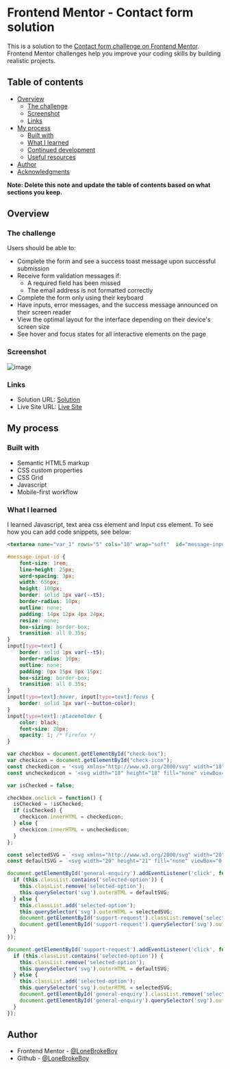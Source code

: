 # Frontend Mentor - Contact form solution

This is a solution to the [Contact form challenge on Frontend Mentor](https://www.frontendmentor.io/challenges/contact-form--G-hYlqKJj). Frontend Mentor challenges help you improve your coding skills by building realistic projects. 

## Table of contents

- [Overview](#overview)
  - [The challenge](#the-challenge)
  - [Screenshot](#screenshot)
  - [Links](#links)
- [My process](#my-process)
  - [Built with](#built-with)
  - [What I learned](#what-i-learned)
  - [Continued development](#continued-development)
  - [Useful resources](#useful-resources)
- [Author](#author)
- [Acknowledgments](#acknowledgments)

**Note: Delete this note and update the table of contents based on what sections you keep.**

## Overview

### The challenge

Users should be able to:

- Complete the form and see a success toast message upon successful submission
- Receive form validation messages if:
  - A required field has been missed
  - The email address is not formatted correctly
- Complete the form only using their keyboard
- Have inputs, error messages, and the success message announced on their screen reader
- View the optimal layout for the interface depending on their device's screen size
- See hover and focus states for all interactive elements on the page

### Screenshot

![image](https://github.com/LoneBrokeBoy/Contact-form/assets/91601992/99945c1c-ed18-49c8-8f25-68da471d2951)

### Links

- Solution URL: [Solution](https://github.com/LoneBrokeBoy/Contact-form)
- Live Site URL: [Live Site](https://lonebrokeboy.github.io/Contact-form/)

## My process

### Built with

- Semantic HTML5 markup
- CSS custom properties
- CSS Grid
- Javascript
- Mobile-first workflow

### What I learned
I learned Javascript, text area css element and Input css element.
To see how you can add code snippets, see below:

```html
<textarea name="var_1" rows="5" cols="10" wrap="soft"  id="message-input-id"></textarea>
```
```css
#message-input-id {
    font-size: 1rem;
    line-height: 25px;
    word-spacing: 3px;
    width: 656px;
    height: 100px;
    border: solid 1px var(--t5);
    border-radius: 10px;
    outline: none;
    padding: 14px 12px 4px 24px;
    resize: none;
    box-sizing: border-box;
    transition: all 0.35s;
}
input[type=text] {
    border: solid 1px var(--t5);
    border-radius: 10px;
    outline: none;
    padding: 0px 15px 0px 15px;
    box-sizing: border-box;
    transition: all 0.35s;
}
input[type=text]:hover, input[type=text]:focus {
    border: solid 1px var(--button-color);
}
input[type=text]::placeholder {
    color: black;
    font-size: 20px;
    opacity: 1; /* Firefox */
}
```
```js
var checkbox = document.getElementById("check-box");
var checkicon = document.getElementById("check-icon");
const checkedicon = '<svg xmlns="http://www.w3.org/2000/svg" width="18" height="18" fill="none" viewBox="0 0 18 18"><path fill="#0C7D69" d="M16.5 0h-15A1.5 1.5 0 0 0 0 1.5v15A1.5 1.5 0 0 0 1.5 18h15a1.5 1.5 0 0 0 1.5-1.5v-15A1.5 1.5 0 0 0 16.5 0Zm-3.22 7.28-5.25 5.25a.748.748 0 0 1-1.06 0l-2.25-2.25a.75.75 0 1 1 1.06-1.06l1.72 1.72 4.72-4.72a.751.751 0 0 1 1.06 1.06Z"/></svg>';
const uncheckedicon = '<svg width="18" height="18" fill="none" viewBox="0 0 18 18" version="1.1" id="svg3273" sodipodi:docname="icon-checkbox-uncheck.svg" inkscape:version="1.1.1 (3bf5ae0d25, 2021-09-20)" xmlns:inkscape="http://www.inkscape.org/namespaces/inkscape" xmlns:sodipodi="http://sodipodi.sourceforge.net/DTD/sodipodi-0.dtd" xmlns="http://www.w3.org/2000/svg" xmlns:svg="http://www.w3.org/2000/svg"><defs id="defs3277" /><sodipodi:namedview id="namedview3275" pagecolor="#ffffff" bordercolor="#666666" borderopacity="1.0" inkscape:pageshadow="2" inkscape:pageopacity="0.0" inkscape:pagecheckerboard="0" showgrid="false" inkscape:zoom="16.184889" inkscape:cx="-7.0745004" inkscape:cy="11.214164" inkscape:window-width="1920" inkscape:window-height="1009" inkscape:window-x="-8" inkscape:window-y="-8" inkscape:window-maximized="1" inkscape:current-layer="svg3273" /><path fill="#0C7D69" d="M 16.5,0 H 1.5 C 0.67157288,0 0,0.67157288 0,1.5 v 15 C 0,17.328427 0.67157288,18 1.5,18 h 15 C 17.328427,18 18,17.328427 18,16.5 V 1.5 C 18,0.67157288 17.328427,0 16.5,0 Z" id="path3271" style="fill:none;stroke:#87a3a6;stroke-opacity:1;fill-opacity:1" sodipodi:nodetypes="sssssssss" /></svg>';

var isChecked = false;

checkbox.onclick = function() {
  isChecked = !isChecked;
  if (isChecked) {
    checkicon.innerHTML = checkedicon;
  } else {
    checkicon.innerHTML = uncheckedicon;
  }
};

const selectedSVG = `<svg xmlns="http://www.w3.org/2000/svg" width="20" height="21" fill="none" viewBox="0 0 20 21"><path fill="#0C7D69" d="M10 .75a9.75 9.75 0 1 0 9.75 9.75A9.76 9.76 0 0 0 10 .75Zm0 18a8.25 8.25 0 1 1 8.25-8.25A8.26 8.26 0 0 1 10 18.75Zm5.25-8.25a5.25 5.25 0 1 1-10.499 0 5.25 5.25 0 0 1 10.499 0Z"/></svg>`;
const defaultSVG = `<svg width="20" height="21" fill="none" viewBox="0 0 20 21"><path fill="#0c7d69" d="M 10,0.75 C 1.3130736,0.75 -3.0357809,11.252101 3.1060591,17.393941 9.2478991,23.535781 19.75,19.186926 19.75,10.5 19.744488,5.1175085 15.382491,0.75551203 10,0.75 Z m 0,18 C 2.6495238,18.75 -1.0302761,9.8636069 4.1666654,4.6666654 9.3636069,-0.53027614 18.25,3.1495238 18.25,10.5 18.24449,15.054065 14.554065,18.74449 10,18.75 Z" id="path2" sodipodi:nodetypes="cscccscc" style="fill:#87a3a6;fill-opacity:1" /></svg>`;

document.getElementById('general-enquiry').addEventListener('click', function() {
  if (this.classList.contains('selected-option')) {
    this.classList.remove('selected-option');
    this.querySelector('svg').outerHTML = defaultSVG;
  } else {
    this.classList.add('selected-option');
    this.querySelector('svg').outerHTML = selectedSVG;
    document.getElementById('support-request').classList.remove('selected-option');
    document.getElementById('support-request').querySelector('svg').outerHTML = defaultSVG;
  }
});

document.getElementById('support-request').addEventListener('click', function() {
  if (this.classList.contains('selected-option')) {
    this.classList.remove('selected-option');
    this.querySelector('svg').outerHTML = defaultSVG;
  } else {
    this.classList.add('selected-option');
    this.querySelector('svg').outerHTML = selectedSVG;
    document.getElementById('general-enquiry').classList.remove('selected-option');
    document.getElementById('general-enquiry').querySelector('svg').outerHTML = defaultSVG;
  }
});
```

## Author

- Frontend Mentor - [@LoneBrokeBoy](https://www.frontendmentor.io/profile/LoneBrokeBoy)
- Github - [@LoneBrokeBoy](https://github.com/LoneBrokeBoy)
